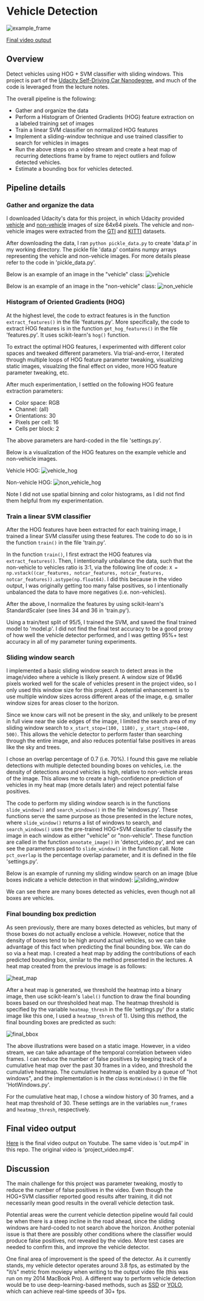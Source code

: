 # Vehicle Detection
![example_frame](example_images/final_bbox.png)

[Final video output](https://youtu.be/cipgjd5fhWg)

## Overview
Detect vehicles using HOG + SVM classifier with sliding windows. This project is part of the [Udacity Self-Driving Car Nanodegree](https://www.udacity.com/drive), and much of the code is leveraged from the lecture notes.

The overall pipeline is the following:

* Gather and organize the data
* Perform a Histogram of Oriented Gradients (HOG) feature extraction on a labeled training set of images
* Train a linear SVM classifier on normalized HOG features
* Implement a sliding-window technique and use trained classifier to search for vehicles in images
* Run the above steps on a video stream and create a heat map of recurring detections frame by frame to reject outliers and follow detected vehicles.
* Estimate a bounding box for vehicles detected.

## Pipeline details
### Gather and organize the data
I downloaded Udacity's data for this project, in which Udacity provided [vehicle](https://s3.amazonaws.com/udacity-sdc/Vehicle_Tracking/vehicles.zip) and [non-vehicle](https://s3.amazonaws.com/udacity-sdc/Vehicle_Tracking/non-vehicles.zip) images of size 64x64 pixels. The vehicle and non-vehicle images were extracted from the [GTI](http://www.gti.ssr.upm.es/data/Vehicle_database.html) and [KITTI](http://www.cvlibs.net/datasets/kitti/) datasets.

After downloading the data, I ran `python pickle_data.py` to create 'data.p' in my working directory. The pickle file 'data.p' contains numpy arrays representing the vehicle and non-vehicle images. For more details please refer to the code in 'pickle_data.py'.

Below is an example of an image in the "vehicle" class:
![vehicle](example_images/vehicle.png)

Below is an example of an image in the "non-vehicle" class:
![non_vehicle](example_images/non_vehicle.png)

### Histogram of Oriented Gradients (HOG)
At the highest level, the code to extract features is in the function `extract_features()` in the file 'features.py'. More specifically, the code to extract HOG features is in the function `get_hog_features()` in the file 'features.py'. It uses scikit-learn's `hog()` function.

To extract the optimal HOG features, I experimented with different color spaces and tweaked different parameters. Via trial-and-error, I iterated through multiple loops of HOG feature parameter tweaking, visualizing static images, visualzing the final effect on video, more HOG feature parameter tweaking, etc.

After much experimentation, I settled on the following HOG feature extraction parameters:

* Color space: RGB
* Channel: (all)
* Orientations: 30
* Pixels per cell: 16
* Cells per block: 2

The above parameters are hard-coded in the file 'settings.py'.

Below is a visualization of the HOG features on the example vehicle and non-vehicle images.

Vehicle HOG:
![vehicle_hog](example_images/vehicle_hog.png)

Non-vehicle HOG:
![non_vehicle_hog](example_images/non_vehicle_hog.png)

Note I did not use spatial binning and color histograms, as I did not find them helpful from my experimentation.

### Train a linear SVM classifier
After the HOG features have been extracted for each training image, I trained a linear SVM classifer using these features. The code to do so is in the function `train()` in the file 'train.py'.

In the function `train()`, I first extract the HOG features via `extract_features()`. Then, I intentionally unbalance the data, such that the non-vehicle to vehicles ratio is 3:1, via the following line of code: `X = np.vstack((car_features, notcar_features, notcar_features, notcar_features)).astype(np.float64)`. I did this because in the video output, I was originally getting too many false positives, so I intentionally unbalanced the data to have more negatives (i.e. non-vehicles).

After the above, I normalize the features by using scikit-learn's StandardScaler (see lines 34 and 36 in 'train.py').

Using a train/test split of 95/5, I trained the SVM, and saved the final trained model to 'model.p'. I did not find the final test accuracy to be a good proxy of how well the vehicle detector performed, and I was getting 95%+ test accuracy in all of my parameter tuning experiments.

### Sliding window search
I implemented a basic sliding window search to detect areas in the image/video where a vehicle is likely present. A window size of 96x96 pixels worked well for the scale of vehicles present in the project video, so I only used this window size for this project. A potential enhancement is to use multiple window sizes across different areas of the image, e.g. smaller window sizes for areas closer to the horizon.

Since we know cars will not be present in the sky, and unlikely to be present in full view near the side edges of the image, I limited the search area of my sliding window search to `x_start_stop=(100, 1180), y_start_stop=(400, 500)`. This allows the vehicle detector to perform faster than searching through the entire image, and also reduces potential false positives in areas like the sky and trees.

I chose an overlap percentage of 0.7 (i.e. 70%). I found this gave me reliable detections with multiple detected bounding boxes on vehicles, i.e. the density of detections around vehicles is high, relative to non-vehicle areas of the image. This allows me to create a high-confidence prediction of vehicles in my heat map (more details later) and reject potential false positives.

The code to perform my sliding window search is in the functions `slide_window()` and `search_windows()` in the file 'windows.py'. These functions serve the same purpose as those presented in the lecture notes, where `slide_window()` returns a list of windows to search, and `search_windows()` uses the pre-trained HOG+SVM classifier to classify the image in each window as either "vehicle" or "non-vehicle". These function are called in the function `annotate_image()` in 'detect_video.py', and we can see the parameters passed to `slide_window()` in the function call. Note `pct_overlap` is the percentage overlap parameter, and it is defined in the file 'settings.py'.

Below is an example of running my sliding window search on an image (blue boxes indicate a vehicle detection in that window):
![sliding_window](example_images/sliding_window.png)

We can see there are many boxes detected as vehicles, even though not all boxes are vehicles.

### Final bounding box prediction
As seen previously, there are many boxes detected as vehicles, but many of those boxes do not actually enclose a vehicle. However, notice that the density of boxes tend to be high around actual vehicles, so we can take advantage of this fact when predicting the final bounding box. We can do so via a heat map. I created a heat map by adding the contributions of each predicted bounding box, similar to the method presented in the lectures. A heat map created from the previous image is as follows:

![heat_map](example_images/heat_map.png)

After a heat map is generated, we threshold the heatmap into a binary image, then use scikit-learn's `label()` function to draw the final bounding boxes based on our thresholded heat map. The heatmap threshold is specified by the variable `heatmap_thresh` in the file 'settings.py' (for a static image like this one, I used a `heatmap_thresh` of 1). Using this method, the final bounding boxes are predicted as such:

![final_bbox](example_images/final_bbox.png)

The above illustrations were based on a static image. However, in a video stream, we can take advantage of the temporal correlation between video frames. I can reduce the number of false positives by keeping track of a cumulative heat map over the past 30 frames in a video, and threshold the cumulative heatmap. The cumulative heatmap is enabled by a queue of "hot windows", and the implementation is in the class `HotWindows()` in the file 'HotWindows.py'.

For the cumulative heat map, I chose a window history of 30 frames, and a heat map threshold of 30. These settings are in the variables `num_frames` and `heatmap_thresh`, respectively.

## Final video output
[Here](https://youtu.be/cipgjd5fhWg) is the final video output on Youtube. The same video is 'out.mp4' in this repo. The original video is 'project_video.mp4'.

## Discussion
The main challenge for this project was parameter tweaking, mostly to reduce the number of false positives in the video. Even though the HOG+SVM classifier reported good results after training, it did not necessarily mean good results in the overall vehicle detection task.

Potential areas were the current vehicle detection pipeline would fail could be when there is a steep incline in the road ahead, since the sliding windows are hard-coded to not search above the horizon. Another potenial issue is that there are possibly other conditions where the classifier would produce false positives, not revealed by the video. More test cases are needed to confirm this, and improve the vehicle detector.

One final area of improvement is the speed of the detector. As it currently stands, my vehicle detector operates around 3.8 fps, as estimated by the "it/s" metric from moviepy when writing to the output video file (this was run on my 2014 MacBook Pro). A different way to perform vehicle detection would be to use deep-learning-based methods, such as [SSD](https://arxiv.org/abs/1512.02325) or [YOLO](https://arxiv.org/abs/1506.02640), which can achieve real-time speeds of 30+ fps.
